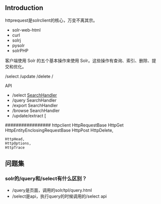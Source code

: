 ## Introduction

httprequest是solrclient的核心，万变不离其宗。

* solr-web-html
* curl
* solrj
* pysolr
* solrPHP



客户端使用 Solr 的五个基本操作来使用 Solr。这些操作有查询、索引、删除、提交和优化。

/select
/update
/delete
/

API

* /select  [SearchHandler](http://wiki.apache.org/solr/SearchHandler)
* /query  SearchHandler
* /export  SearchHandler
* /browse  SearchHandler
* /update/extract  [




################# httpclient
HttpRequestBase
	HttpGet
	HttpEntityEnclosingRequestBase
		HttpPost
	HttpDelete, 
	
	 
	HttpHead, 
	HttpOptions, 
	HttpTrace



## 问题集

### solr的/query和/select有什么区别？

- /query是页面，调用的solr/tpl/query.html
- /select是api，执行query的时候调用的/select api

### 